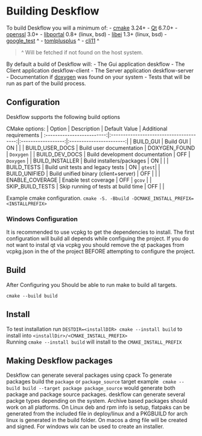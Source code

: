 # Building Deskflow

To build Deskflow you will a minimum of: 
    - [cmake] 3.24+
    - [Qt] 6.7.0+
    - [openssl] 3.0+
    - [libportal] 0.8+ (linux, bsd)
    - [libei] 1.3+ (linux, bsd)
    - [google_test] ^
    - [tomlplusplus] ^
    - [cli11] ^

> ^ Will be fetched if not found on the host system.

By default a build of Deskflow will: 
     - The Gui application deskflow
     - The Client application deskflow-client
     - The Server application deskflow-server
     - Documentation if [doxygen] was found on your system
     - Tests that will be run as part of the build process.

## Configuration
Deskflow supports the following build options

CMake options:
|         Option           |            Description                  |   Default Value    | Additional requirements |
:-------------------------:|:---------------------------------------:|:------------------:|:-----------------------:|
| BUILD_GUI                | Build GUI                               | ON                 | |
| BUILD_USER_DOCS          | Build user documentation                | DOXYGEN_FOUND      | `Doxygen` |
| BUILD_DEV_DOCS           | Build development documentation         | OFF                | `Doxygen` |
| BUILD_INSTALLER          | Build installers/packages               | ON                 | |
| BUILD_TESTS              | Build unit tests and legacy tests       | ON                 | `gtest`|
| BUILD_UNIFIED            | Build unified binary (client+server)    | OFF                | |
| ENABLE_COVERAGE          | Enable test coverage                    | OFF                | `gcov` |
| SKIP_BUILD_TESTS         | Skip running of tests at build time     | OFF                | |

Example cmake configuration.
`cmake -S. -Bbuild -DCMAKE_INSTALL_PREFIX=<INSTALLPREFIX>`

### Windows Configuration
 It is recommended to use vcpkg to get the dependencies to install. The first configuration will build all depends while configuing the project. If you do not want to instal qt via vcpkg you should remove the qt packages from vcpkg.json in the of the project BEFORE attempting to configure the project. 
 
## Build
After Configuring you Should be able to run make to build all targets.

`cmake --build build`

## Install
 To test installation run `DESTDIR=<installDIR> cmake --install build` to install into `<installDir>/<CMAKE_INSTALL_PREFIX>` <br>
 Running `cmake --install build` will install to the `CMAKE_INSTALL_PREFIX`

## Making Deskflow packages
 Deskflow can generate several packages using cpack
 To generate packages build the `package` or `package_source` target
 example ` cmake --build build --target package package_source` would generate both package and package source packages.
 deskflow can generate several packge types depending on the system. Archive based packages should work on all platforms. On Linux deb and rpm info is setup, flatpaks can be generated from the included file in deploy/linux and a PKGBUILD for arch linux is generated in the build folder. On macos a dmg file will be created and signed. For windows wix can be used to create an installer.

 
[Qt]:https://www.qt.io
[doxygen]:http://www.stack.nl/~dimitri/doxygen/
[cmake]:https://cmake.org/
[openssl]:https://www.openssl.org/
[google_test]:https://github.com/google/googletest
[tomlplusplus]:https://github.com/marzer/tomlplusplus
[cli11]:https://github.com/CLIUtils/CLI11
[libei]:https://gitlab.freedesktop.org/libinput/libei
[libportal]:https://github.com/flatpak/libportal
